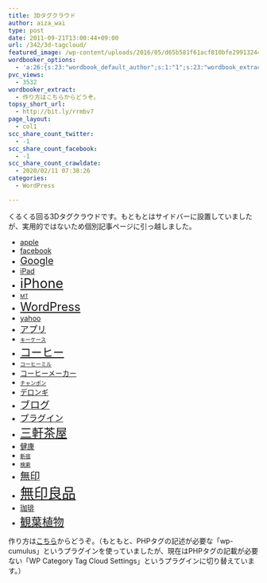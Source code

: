 ```yaml
---
title: 3Dタグクラウド
author: aiza_wai
type: post
date: 2011-09-21T13:00:44+09:00
url: /342/3d-tagcloud/
featured_image: /wp-content/uploads/2016/05/d65b581f61acf810bfe299132441c672.png
wordbooker_options:
  - 'a:26:{s:23:"wordbook_default_author";s:1:"1";s:23:"wordbook_extract_length";s:3:"256";s:26:"wordbooker_publish_default";s:2:"on";s:21:"wordbooker_like_width";s:3:"250";s:25:"wordbook_fbshare_location";s:3:"top";s:24:"wordbook_fblike_location";s:3:"top";s:22:"wordbook_fblike_action";s:9:"recommend";s:27:"wordbook_fblike_colorscheme";s:4:"dark";s:20:"wordbook_fblike_font";s:5:"arial";s:22:"wordbook_fblike_button";s:12:"button_count";s:21:"wordbook_fblike_faces";s:5:"false";s:20:"wordbook_fblike_send";s:5:"false";s:18:"wordbook_attribute";s:12:"無印発信";s:29:"wordbook_republish_time_frame";s:2:"10";s:29:"wordbooker_status_update_text";s:35:": New blog post :  %title% - %link%";s:19:"wordbook_actionlink";s:3:"300";s:27:"wordbook_search_this_header";s:2:"on";s:32:"wordbook_description_meta_length";s:3:"350";s:20:"wordbook_comment_get";s:2:"on";s:21:"wordbook_comment_push";s:2:"on";s:18:"wordbook_page_post";s:4:"-100";s:18:"wordbook_orandpage";s:1:"2";s:24:"wordbooker_comment_email";s:18:"aiaiaiya@gmail.com";s:18:"wordbook_noncename";s:10:"432e242102";s:23:"wordbook_scheduled_post";s:1:"0";s:17:"wordbook_new_post";s:1:"1";}'
pvc_views:
  - 3532
wordbooker_extract:
  - 作り方はこちらからどうぞ。
topsy_short_url:
  - http://bit.ly/rrmbv7
page_layout:
  - col1
scc_share_count_twitter:
  - -1
scc_share_count_facebook:
  - -1
scc_share_count_crawldate:
  - 2020/02/11 07:38:26
categories:
  - WordPress

---
```

くるくる回る3Dタグクラウドです。もともとはサイドバーに設置していましたが、実用的ではないため個別記事ページに引っ越しました。

<!--more--><div id="wpctc\_post\_342-tagcloud" class='wpctc-wpctc\_post\_342 wpctc-array'> <canvas id="wpctc\_post\_342_canvas" class="tagcloud-canvas" data-tagcloud-color="#15AACA" data-tagcloud-bordercolor="#ffff99" data-cloud-font=null data-cloud-radiusx="1" data-cloud-radiusy="1" data-cloud-radiusz="1" data-cloud-zoom=1 > </canvas> </div> 

<div id="wpctc_post_342_canvas_tags">
  <ul>
    <li>
      <a href="https://mujiota.com/tag/apple/" class="tag-cloud-link tag-link-87 tag-link-position-1" style="font-size: 101.78571428571%;" aria-label="apple (3個の項目)">apple</a>
    </li>
    <li>
      <a href="https://mujiota.com/tag/facebook/" class="tag-cloud-link tag-link-67 tag-link-position-2" style="font-size: 101.78571428571%;" aria-label="facebook (3個の項目)">facebook</a>
    </li>
    <li>
      <a href="https://mujiota.com/tag/google/" class="tag-cloud-link tag-link-29 tag-link-position-3" style="font-size: 141.96428571429%;" aria-label="Google (5個の項目)">Google</a>
    </li>
    <li>
      <a href="https://mujiota.com/tag/ipad/" class="tag-cloud-link tag-link-95 tag-link-position-4" style="font-size: 101.78571428571%;" aria-label="iPad (3個の項目)">iPad</a>
    </li>
    <li>
      <a href="https://mujiota.com/tag/iphone/" class="tag-cloud-link tag-link-24 tag-link-position-5" style="font-size: 191.07142857143%;" aria-label="iPhone (9個の項目)">iPhone</a>
    </li>
    <li>
      <a href="https://mujiota.com/tag/mt/" class="tag-cloud-link tag-link-6 tag-link-position-6" style="font-size: 75%;" aria-label="MT (2個の項目)">MT</a>
    </li>
    <li>
      <a href="https://mujiota.com/tag/wordpress/" class="tag-cloud-link tag-link-32 tag-link-position-7" style="font-size: 168.75%;" aria-label="WordPress (7個の項目)">WordPress</a>
    </li>
    <li>
      <a href="https://mujiota.com/tag/yahoo/" class="tag-cloud-link tag-link-30 tag-link-position-8" style="font-size: 101.78571428571%;" aria-label="yahoo (3個の項目)">yahoo</a>
    </li>
    <li>
      <a href="https://mujiota.com/tag/%e3%82%a2%e3%83%97%e3%83%aa/" class="tag-cloud-link tag-link-39 tag-link-position-9" style="font-size: 124.10714285714%;" aria-label="アプリ (4個の項目)">アプリ</a>
    </li>
    <li>
      <a href="https://mujiota.com/tag/%e3%82%ad%e3%83%bc%e3%82%b1%e3%83%bc%e3%82%b9/" class="tag-cloud-link tag-link-26 tag-link-position-10" style="font-size: 75%;" aria-label="キーケース (2個の項目)">キーケース</a>
    </li>
    <li>
      <a href="https://mujiota.com/tag/%e3%82%b3%e3%83%bc%e3%83%92%e3%83%bc/" class="tag-cloud-link tag-link-94 tag-link-position-11" style="font-size: 157.58928571429%;" aria-label="コーヒー (6個の項目)">コーヒー</a>
    </li>
    <li>
      <a href="https://mujiota.com/tag/%e3%82%b3%e3%83%bc%e3%83%92%e3%83%bc%e3%83%9f%e3%83%ab/" class="tag-cloud-link tag-link-54 tag-link-position-12" style="font-size: 75%;" aria-label="コーヒーミル (2個の項目)">コーヒーミル</a>
    </li>
    <li>
      <a href="https://mujiota.com/tag/%e3%82%b3%e3%83%bc%e3%83%92%e3%83%bc%e3%83%a1%e3%83%bc%e3%82%ab%e3%83%bc/" class="tag-cloud-link tag-link-53 tag-link-position-13" style="font-size: 101.78571428571%;" aria-label="コーヒーメーカー (3個の項目)">コーヒーメーカー</a>
    </li>
    <li>
      <a href="https://mujiota.com/tag/%e3%83%81%e3%83%a3%e3%83%b3%e3%83%9d%e3%83%b3/" class="tag-cloud-link tag-link-36 tag-link-position-14" style="font-size: 75%;" aria-label="チャンポン (2個の項目)">チャンポン</a>
    </li>
    <li>
      <a href="https://mujiota.com/tag/%e3%83%87%e3%83%ad%e3%83%b3%e3%82%ae/" class="tag-cloud-link tag-link-55 tag-link-position-15" style="font-size: 101.78571428571%;" aria-label="デロンギ (3個の項目)">デロンギ</a>
    </li>
    <li>
      <a href="https://mujiota.com/tag/%e3%83%96%e3%83%ad%e3%82%b0/" class="tag-cloud-link tag-link-4 tag-link-position-16" style="font-size: 141.96428571429%;" aria-label="ブログ (5個の項目)">ブログ</a>
    </li>
    <li>
      <a href="https://mujiota.com/tag/%e3%83%97%e3%83%a9%e3%82%b0%e3%82%a4%e3%83%b3/" class="tag-cloud-link tag-link-70 tag-link-position-17" style="font-size: 124.10714285714%;" aria-label="プラグイン (4個の項目)">プラグイン</a>
    </li>
    <li>
      <a href="https://mujiota.com/tag/%e4%b8%89%e8%bb%92%e8%8c%b6%e5%b1%8b/" class="tag-cloud-link tag-link-38 tag-link-position-18" style="font-size: 168.75%;" aria-label="三軒茶屋 (7個の項目)">三軒茶屋</a>
    </li>
    <li>
      <a href="https://mujiota.com/tag/%e5%81%a5%e5%ba%b7/" class="tag-cloud-link tag-link-131 tag-link-position-19" style="font-size: 101.78571428571%;" aria-label="健康 (3個の項目)">健康</a>
    </li>
    <li>
      <a href="https://mujiota.com/tag/%e6%96%b0%e5%ae%bf/" class="tag-cloud-link tag-link-48 tag-link-position-20" style="font-size: 75%;" aria-label="新宿 (2個の項目)">新宿</a>
    </li>
    <li>
      <a href="https://mujiota.com/tag/%e6%a4%9c%e7%b4%a2/" class="tag-cloud-link tag-link-28 tag-link-position-21" style="font-size: 75%;" aria-label="検索 (2個の項目)">検索</a>
    </li>
    <li>
      <a href="https://mujiota.com/tag/%e7%84%a1%e5%8d%b0/" class="tag-cloud-link tag-link-5 tag-link-position-22" style="font-size: 141.96428571429%;" aria-label="無印 (5個の項目)">無印</a>
    </li>
    <li>
      <a href="https://mujiota.com/tag/%e7%84%a1%e5%8d%b0%e8%89%af%e5%93%81/" class="tag-cloud-link tag-link-11 tag-link-position-23" style="font-size: 200%;" aria-label="無印良品 (10個の項目)">無印良品</a>
    </li>
    <li>
      <a href="https://mujiota.com/tag/%e7%8f%88%e7%90%b2/" class="tag-cloud-link tag-link-130 tag-link-position-24" style="font-size: 101.78571428571%;" aria-label="珈琲 (3個の項目)">珈琲</a>
    </li>
    <li>
      <a href="https://mujiota.com/tag/%e8%a6%b3%e8%91%89%e6%a4%8d%e7%89%a9/" class="tag-cloud-link tag-link-59 tag-link-position-25" style="font-size: 157.58928571429%;" aria-label="観葉植物 (6個の項目)">観葉植物</a>
    </li>
  </ul>
</div>

<p class="al-l">
  作り方は<a href="https://mujiota.com/341/entry-page-php/">こちら</a>からどうぞ。（もともと、PHPタグの記述が必要な「wp-cumulus」というプラグインを使っていましたが、現在はPHPタグの記載が必要ない「WP Category Tag Cloud Settings」というプラグインに切り替えています。）
</p>